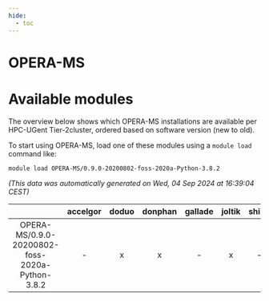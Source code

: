 ```yaml
---
hide:
  - toc
---
```


OPERA-MS
========

# Available modules


The overview below shows which OPERA-MS installations are available per HPC-UGent Tier-2cluster, ordered based on software version (new to old).

To start using OPERA-MS, load one of these modules using a `module load` command like:

```shell
module load OPERA-MS/0.9.0-20200802-foss-2020a-Python-3.8.2
```

*(This data was automatically generated on Wed, 04 Sep 2024 at 16:39:04 CEST)*  

| |accelgor|doduo|donphan|gallade|joltik|shinx|skitty|
| :---: | :---: | :---: | :---: | :---: | :---: | :---: | :---: |
|OPERA-MS/0.9.0-20200802-foss-2020a-Python-3.8.2|-|x|x|-|x|-|x|
